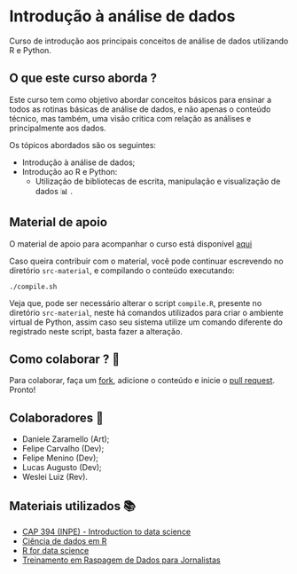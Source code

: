 # Introdução à análise de dados  

Curso de introdução aos principais conceitos de análise de dados utilizando R e Python.

## O que este curso aborda ?

Este curso tem como objetivo abordar conceitos básicos para ensinar a todos as rotinas básicas de análise de dados, e não apenas o conteúdo técnico, mas também, uma visão critica com relação as análises e principalmente aos dados.

Os tópicos abordados são os seguintes: 
- Introdução à análise de dados;
- Introdução ao R e Python:
  - Utilização de bibliotecas de escrita, manipulação e visualização de dados :bar_chart: .

## Material de apoio

O material de apoio para acompanhar o curso está disponível [aqui](https://dataat.github.io/introducao-analise-de-dados/)

Caso queira contribuir com o material, você pode continuar escrevendo no diretório `src-material`, e compilando o conteúdo executando:

```shell 
./compile.sh
``` 

Veja que, pode ser necessário alterar o script `compile.R`, presente no diretório `src-material`, neste há comandos utilizados para criar o ambiente virtual de Python, assim caso seu sistema utilize um comando diferente do registrado neste script, basta fazer a alteração.

## Como colaborar ? :no_good:

Para colaborar, faça um [fork](https://help.github.com/en/github/collaborating-with-issues-and-pull-requests/about-forks), adicione o conteúdo e inicie o [pull request](https://help.github.com/en/github/collaborating-with-issues-and-pull-requests/creating-a-pull-request). Pronto! 

## Colaboradores :construction_worker:

- Daniele Zaramello (Art);
- Felipe Carvalho (Dev);
- Felipe Menino (Dev);
- Lucas Augusto (Dev);
- Weslei Luiz (Rev).

## Materiais utilizados :books:

- [CAP 394 (INPE) - Introduction to data science](https://github.com/rafaeldcsantos/CAP-394)
- [Ciência de dados em R](https://cdr.ibpad.com.br/index.html)
- [R for data science](http://r4ds.had.co.nz/)
- [Treinamento em Raspagem de Dados para Jornalistas](https://github.com/fmasanori/treinamento)
